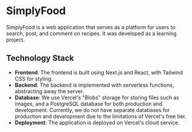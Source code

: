 # SimplyFood

SimplyFood is a web application that serves as a platform for users to search, post, and comment on recipes. It was developed as a learning project.

## Technology Stack

- **Frontend**: The frontend is built using Next.js and React, with Tailwind CSS for styling.
- **Backend**: The backend is implemented with serverless functions, abstracting away the server.
- **Database**: We use Vercel's "Blobs" storage for storing files such as images, and a PostgreSQL database for both production and development. Currently, we do not have separate databases for production and development due to the limitations of Vercel's free tier.
- **Deployment**: The application is deployed on Vercel's cloud service.
